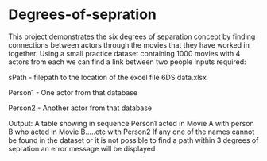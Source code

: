 # Degrees-of-sepration
This project demonstrates the six degrees of separation concept by finding connections between actors through the movies that they have worked in together.
Using a small practice dataset containing 1000 movies with 4 actors from each we can find a link between two people
Inputs required:

sPath - filepath to the location of the excel file 6DS data.xlsx

Person1 - One actor from that database

Person2 - Another actor from that database

Output:
A table showing in sequence Person1 acted in Movie A with person B who acted in Movie B.....etc with Person2
If any one of the names cannot be found in the dataset or it is not possible to find a path within 3 degrees of sepration an error message will be displayed
